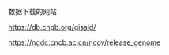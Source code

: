

数据下载的网站

https://db.cngb.org/gisaid/

https://ngdc.cncb.ac.cn/ncov/release_genome













































































































